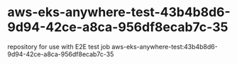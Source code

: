 # aws-eks-anywhere-test-43b4b8d6-9d94-42ce-a8ca-956df8ecab7c-35
repository for use with E2E test job aws-eks-anywhere-test:43b4b8d6-9d94-42ce-a8ca-956df8ecab7c-35
